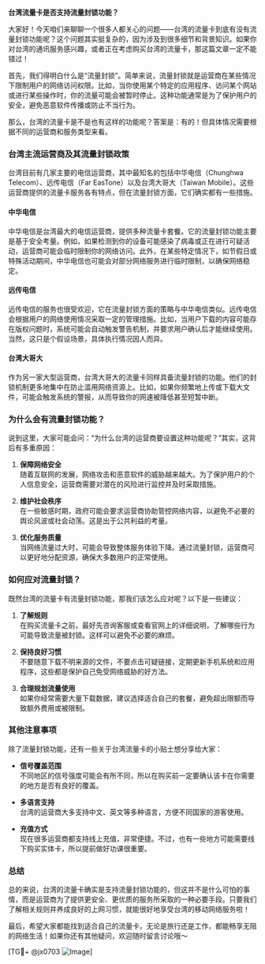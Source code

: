 **台湾流量卡是否支持流量封锁功能？**

大家好！今天咱们来聊聊一个很多人都关心的问题——台湾的流量卡到底有没有流量封锁功能呢？这个问题其实挺复杂的，因为涉及到很多细节和背景知识。如果你对台湾的通讯服务感兴趣，或者正在考虑购买台湾的流量卡，那这篇文章一定不能错过！

首先，我们得明白什么是“流量封锁”。简单来说，流量封锁就是运营商在某些情况下限制用户的网络访问权限。比如，当你使用某个特定的应用程序、访问某个网站或进行某些操作时，你的流量可能会被暂时停止。这种功能通常是为了保护用户的安全，避免恶意软件传播或防止不当行为。

那么，台湾的流量卡是不是也有这样的功能呢？答案是：有的！但具体情况需要根据不同的运营商和服务类型来看。

### **台湾主流运营商及其流量封锁政策**

台湾目前有几家主要的电信运营商，其中最知名的包括中华电信（Chunghwa Telecom）、远传电信（Far EasTone）以及台湾大哥大（Taiwan Mobile）。这些运营商提供的流量卡服务各有特点，但在流量封锁方面，它们确实都有一些措施。

#### **中华电信**
中华电信是台湾最大的电信运营商，提供多种流量卡套餐。它的流量封锁功能主要是基于安全考量。例如，如果检测到你的设备可能感染了病毒或正在进行可疑活动，运营商可能会临时限制你的网络访问。此外，在某些特定情况下，如节假日或特殊活动期间，中华电信也可能会对部分网络服务进行临时限制，以确保网络稳定。

#### **远传电信**
远传电信的服务也很受欢迎，它在流量封锁方面的策略与中华电信类似。远传电信会根据用户的网络使用情况采取一定的管理措施。比如，当用户下载的内容可能存在版权问题时，系统可能会自动触发警告机制，并要求用户确认后才能继续使用。当然，这只是个假设场景，具体执行情况因人而异。

#### **台湾大哥大**
作为另一家大型运营商，台湾大哥大的流量卡同样具备流量封锁的功能。他们的封锁机制更多地集中在防止滥用网络资源上。比如，如果你频繁地上传或下载大文件，可能会触发系统的警报，从而导致你的网速被降低甚至短暂中断。

### **为什么会有流量封锁功能？**

说到这里，大家可能会问：“为什么台湾的运营商要设置这种功能呢？”其实，这背后有多重原因：

1. **保障网络安全**  
   随着互联网的发展，网络攻击和恶意软件的威胁越来越大。为了保护用户的个人信息安全，运营商需要对潜在的风险进行监控并及时采取措施。

2. **维护社会秩序**  
   在一些敏感时期，政府可能会要求运营商协助管控网络内容，以避免不必要的舆论风波或社会动荡。这是出于公共利益的考量。

3. **优化服务质量**  
   当网络流量过大时，可能会导致整体服务体验下降。通过流量封锁，运营商可以更好地分配资源，确保大多数用户的正常使用。

### **如何应对流量封锁？**

既然台湾的流量卡有流量封锁功能，那我们该怎么应对呢？以下是一些建议：

1. **了解规则**  
   在购买流量卡之前，最好先咨询客服或查看官网上的详细说明，了解哪些行为可能导致流量被封锁。这样可以避免不必要的麻烦。

2. **保持良好习惯**  
   不要随意下载不明来源的文件，不要点击可疑链接，定期更新手机系统和应用程序，这些都是保护自己免受网络威胁的好方法。

3. **合理规划流量使用**  
   如果你经常需要大量下载数据，建议选择适合自己的套餐，避免超出限额而导致额外费用或被限制。

### **其他注意事项**

除了流量封锁功能，还有一些关于台湾流量卡的小贴士想分享给大家：

- **信号覆盖范围**  
  不同地区的信号强度可能会有所不同，所以在购买前一定要确认该卡在你需要的地方是否有良好的覆盖。

- **多语言支持**  
  台湾的运营商大多支持中文、英文等多种语言，方便不同国家的游客使用。

- **充值方式**  
  现在很多运营商都支持线上充值，非常便捷。不过，也有一些地方可能需要线下购买实体卡，所以提前做好功课很重要。

### **总结**

总的来说，台湾的流量卡确实是支持流量封锁功能的，但这并不是什么可怕的事情，而是运营商为了提供更安全、更优质的服务所采取的一种必要手段。只要我们了解相关规则并养成良好的上网习惯，就能很好地享受台湾的移动网络服务啦！

最后，希望大家都能找到适合自己的流量卡，无论是旅行还是工作，都能畅享无阻的网络生活！如果你还有其他疑问，欢迎随时留言讨论哦～

[TG💪+ @jx0703 ![Image](https://github.com/user-attachments/assets/dbca1d08-cadb-493c-b0ec-ad6f7a83f270)]